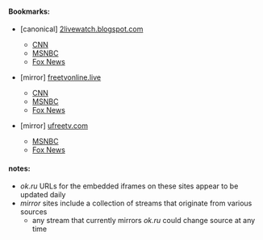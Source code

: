 #### Bookmarks:

* [canonical] [2livewatch.blogspot.com](https://web.archive.org/web/*/http://2livewatch.blogspot.com/*)
  - [CNN](https://2livewatch.blogspot.com/2012/07/cnn-2.html)
  - [MSNBC](https://2livewatch.blogspot.com/2012/07/msncb.html)
  - [Fox News](https://2livewatch.blogspot.com/2016/07/foxnews.html)

* [mirror] [freetvonline.live](https://freetvonline.live/category/us-news-live-streams/)
  - [CNN](https://freetvonline.live/cnn-live-streaming/)
  - [MSNBC](https://freetvonline.live/msnbc-live-stream-free/)
  - [Fox News](https://freetvonline.live/fox-news-streaming/)

* [mirror] [ufreetv.com](http://ufreetv.com/foxnews-cnn-msnbc-live-stream.html)
  - [MSNBC](http://ufreetv.com/msnbc.html)
  - [Fox News](http://ufreetv.com/foxnews.html)

#### notes:

* _ok.ru_ URLs for the embedded iframes on these sites appear to be updated daily
* _mirror_ sites include a collection of streams that originate from various sources
  - any stream that currently mirrors _ok.ru_ could change source at any time
